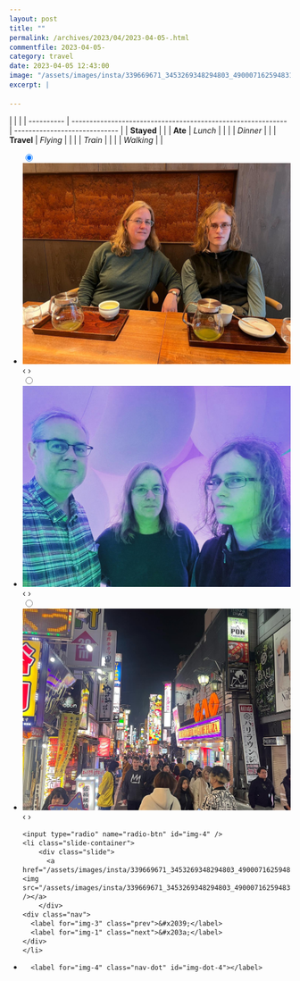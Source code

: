 ```yaml
---
layout: post
title: ""
permalink: /archives/2023/04/2023-04-05-.html
commentfile: 2023-04-05-
category: travel
date: 2023-04-05 12:43:00
image: "/assets/images/insta/339669671_3453269348294803_4900071625948317346_n_17907639056744268.jpg"
excerpt: |
  
---
```


|            |                                                              |
| ---------- | ------------------------------------------------------------ | ----------------------------- |
| **Stayed** |  |
| **Ate**    | _Lunch_                                                      |          |
|            | _Dinner_                                                     |          |
| **Travel** | _Flying_                                                     |          |
|            | _Train_                                                      |          |
|            | _Walking_                                                    |          |





<ul class="slides">
    <input type="radio" name="radio-btn" id="img-1" checked="checked" />
    <li class="slide-container">
        <div class="slide">
          <a href="/assets/images/insta/339525147_2464585560365232_1172290738718471527_n_17969844533492060.jpg"><img src="/assets/images/insta/339525147_2464585560365232_1172290738718471527_n_17969844533492060.jpg" /></a>
        </div>
    <div class="nav">
      <label for="img-4" class="prev">&#x2039;</label>
      <label for="img-2" class="next">&#x203a;</label>
    </div>
    </li>
        <input type="radio" name="radio-btn" id="img-2"  />
    <li class="slide-container">
        <div class="slide">
          <a href="/assets/images/insta/339957904_2243357385852622_8910939550343134213_n_18039105340451223.jpg"><img src="/assets/images/insta/339957904_2243357385852622_8910939550343134213_n_18039105340451223.jpg" /></a>
        </div>
    <div class="nav">
      <label for="img-1" class="prev">&#x2039;</label>
      <label for="img-3" class="next">&#x203a;</label>
    </div>
    </li>
        <input type="radio" name="radio-btn" id="img-3"  />
    <li class="slide-container">
        <div class="slide">
          <a href="/assets/images/insta/339670629_243748908092750_3080195785726960886_n_17996382733773140.jpg"><img src="/assets/images/insta/339670629_243748908092750_3080195785726960886_n_17996382733773140.jpg" /></a>
        </div>
    <div class="nav">
      <label for="img-2" class="prev">&#x2039;</label>
      <label for="img-4" class="next">&#x203a;</label>
    </div>
    </li>
    
    <input type="radio" name="radio-btn" id="img-4" />
    <li class="slide-container">
        <div class="slide">
          <a href="/assets/images/insta/339669671_3453269348294803_4900071625948317346_n_17907639056744268.jpg"><img src="/assets/images/insta/339669671_3453269348294803_4900071625948317346_n_17907639056744268.jpg" /></a>
        </div>
    <div class="nav">
      <label for="img-3" class="prev">&#x2039;</label>
      <label for="img-1" class="next">&#x203a;</label>
    </div>
    </li>
			
<li class="nav-dots">
      <label for="img-1" class="nav-dot" id="img-dot-1"></label>
      <label for="img-2" class="nav-dot" id="img-dot-2"></label>
      <label for="img-3" class="nav-dot" id="img-dot-3"></label>

      <label for="img-4" class="nav-dot" id="img-dot-4"></label>

</li>
</ul>        
             

		